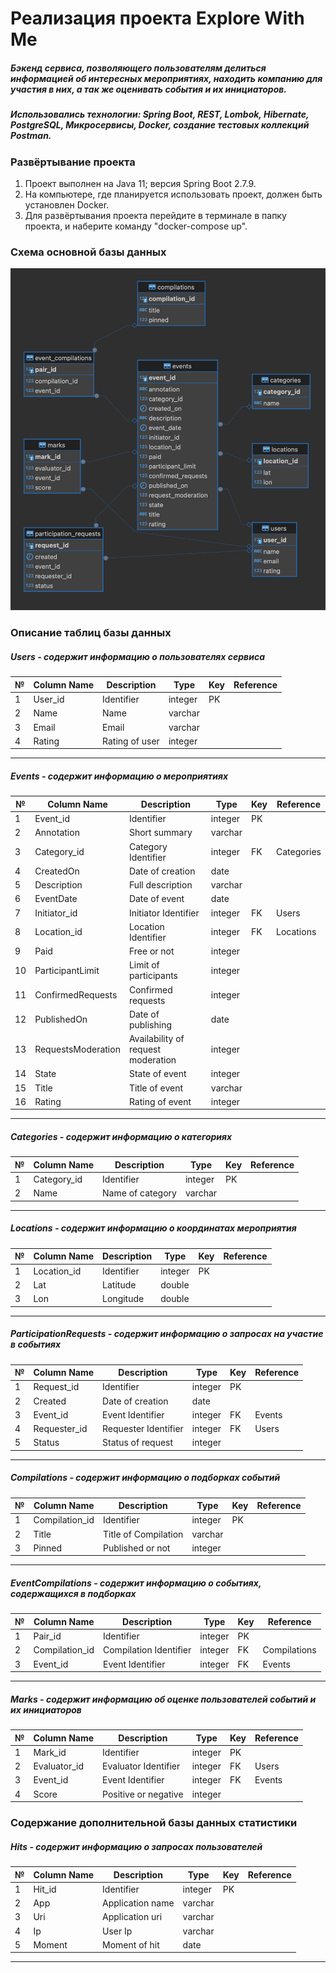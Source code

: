 # Реализация проекта Explore With Me
##### Бэкенд сервиса, позволяющего пользователям делиться информацией об интересных мероприятиях, находить компанию для участия в них, а так же оценивать события и их инициаторов.
##### Использовались технологии: Spring Boot, REST, Lombok, Hibernate, PostgreSQL, Микросервисы, Docker, создание тестовых коллекций Postman.
### Развёртывание проекта
1. Проект выполнен на Java 11; версия Spring Boot 2.7.9.
2. На компьютере, где планируется использовать проект, должен быть установлен Docker.
3. Для развёртывания проекта перейдите в терминале в папку проекта, и наберите команду "docker-compose up".

### Схема основной базы данных
![DBSchema1.png](Files/DBSchema1.png)

###  Описание таблиц базы данных
##### Users - содержит информацию о пользователях сервиса
| № | Column Name | Description    | Type    | Key | Reference |
|---|-------------|----------------|---------|-----|-----------|
| 1 | User_id     | Identifier     | integer | PK  |           |
| 2 | Name        | Name           | varchar |     |           |
| 3 | Email       | Email          | varchar |     |           |
| 4 | Rating      | Rating of user | integer |     |           |
---
##### Events - содержит информацию о мероприятиях
| №  | Column Name        | Description                        | Type    | Key | Reference  |
|----|--------------------|------------------------------------|---------|-----|------------|
| 1  | Event_id           | Identifier                         | integer | PK  |            |
| 2  | Annotation         | Short summary                      | varchar |     |            |
| 3  | Category_id        | Category Identifier                | integer | FK  | Categories |
| 4  | CreatedOn          | Date of creation                   | date    |     |            |
| 5  | Description        | Full description                   | varchar |     |            |
| 6  | EventDate          | Date of event                      | date    |     |            |
| 7  | Initiator_id       | Initiator Identifier               | integer | FK  | Users      |
| 8  | Location_id        | Location Identifier                | integer | FK  | Locations  |
| 9  | Paid               | Free or not                        | integer |     |            |
| 10 | ParticipantLimit   | Limit of participants              | integer |     |            |
| 11 | ConfirmedRequests  | Confirmed requests                 | integer |     |            |
| 12 | PublishedOn        | Date of publishing                 | date    |     |            |
| 13 | RequestsModeration | Availability of request moderation | integer |     |            |
| 14 | State              | State of event                     | integer |     |            |
| 15 | Title              | Title of event                     | varchar |     |            |
| 16 | Rating             | Rating of event                    | integer |     |            |
---
##### Categories - содержит информацию о категориях
| № | Column Name | Description      | Type    | Key | Reference |
|---|-------------|------------------|---------|-----|-----------|
| 1 | Category_id | Identifier       | integer | PK  |           |
| 2 | Name        | Name of category | varchar |     |           |
---
##### Locations - содержит информацию о координатах мероприятия
| № | Column Name | Description | Type    | Key | Reference |
|---|-------------|-------------|---------|-----|-----------|
| 1 | Location_id | Identifier  | integer | PK  |           |
| 2 | Lat         | Latitude    | double  |     |           |
| 3 | Lon         | Longitude   | double  |     |           |
---
##### ParticipationRequests - содержит информацию о запросах на участие в событиях
| № | Column Name  | Description          | Type    | Key | Reference |
|---|--------------|----------------------|---------|-----|-----------|
| 1 | Request_id   | Identifier           | integer | PK  |           |
| 2 | Created      | Date of creation     | date    |     |           |
| 3 | Event_id     | Event Identifier     | integer | FK  | Events    |
| 4 | Requester_id | Requester Identifier | integer | FK  | Users     |
| 5 | Status       | Status of request    | integer |     |           |
---
##### Compilations - содержит информацию о подборках событий
| № | Column Name    | Description          | Type    | Key | Reference |
|---|----------------|----------------------|---------|-----|-----------|
| 1 | Compilation_id | Identifier           | integer | PK  |           |
| 2 | Title          | Title of Compilation | varchar |     |           |
| 3 | Pinned         | Published or not     | integer |     |           |
---
##### EventCompilations - содержит информацию о событиях, содержащихся в подборках
| № | Column Name    | Description            | Type    | Key | Reference    |
|---|----------------|------------------------|---------|-----|--------------|
| 1 | Pair_id        | Identifier             | integer | PK  |              |
| 2 | Compilation_id | Compilation Identifier | integer | FK  | Compilations |
| 3 | Event_id       | Event Identifier       | integer | FK  | Events       |
---
##### Marks - содержит информацию об оценке пользователей событий и их инициаторов
| № | Column Name  | Description          | Type    | Key | Reference |
|---|--------------|----------------------|---------|-----|-----------|
| 1 | Mark_id      | Identifier           | integer | PK  |           |
| 2 | Evaluator_id | Evaluator Identifier | integer | FK  | Users     |
| 3 | Event_id     | Event Identifier     | integer | FK  | Events    |
| 4 | Score        | Positive or negative | integer |     |           |

### Содержание дополнительной базы данных статистики
##### Hits - содержит информацию о запросах пользователей
| № | Column Name | Description      | Type    | Key | Reference |
|---|-------------|------------------|---------|-----|-----------|
| 1 | Hit_id      | Identifier       | integer | PK  |           |
| 2 | App         | Application name | varchar |     |           |
| 3 | Uri         | Application uri  | varchar |     |           |
| 4 | Ip          | User Ip          | varchar |     |           |
| 5 | Moment      | Moment of hit    | date    |     |           |
---
